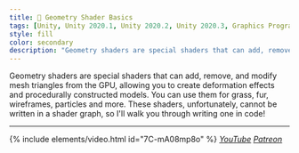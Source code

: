 ```yaml
---
title: 🛑 Geometry Shader Basics
tags: [Unity, Unity 2020.1, Unity 2020.2, Unity 2020.3, Graphics Programming, URP, HLSL, Shader, Basics, Geometry Shader]
style: fill
color: secondary 
description: "Geometry shaders are special shaders that can add, remove, and modify mesh triangles from the GPU."
---
```


Geometry shaders are special shaders that can add, remove, and modify mesh triangles from the GPU, allowing you to create deformation effects and procedurally constructed models. You can use them for grass, fur, wireframes, particles and more. These shaders, unfortunately, cannot be written in a shader graph, so I'll walk you through writing one in code!

***

{% include elements/video.html id="7C-mA08mp8o" %}
*[YouTube](https://youtu.be/7C-mA08mp8o) [Patreon](https://www.patreon.com/posts/files-vertex-46652594)* 